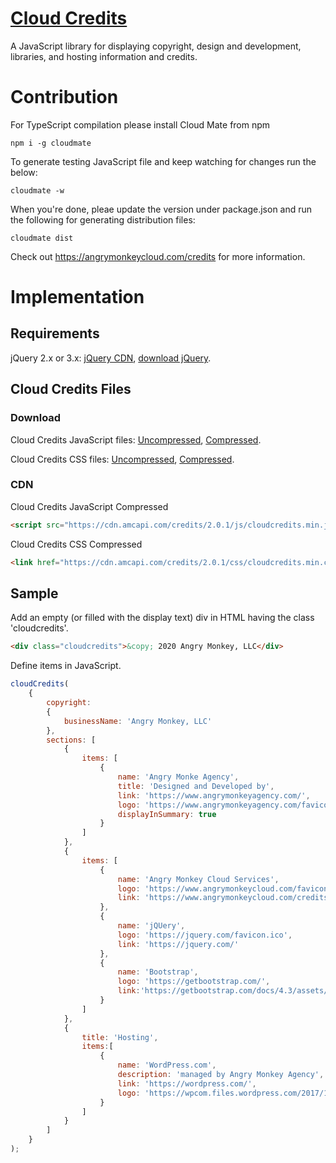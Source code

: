 [Cloud Credits](https://angrymonkeycloud.com/credits)
==================================================
A JavaScript library for displaying copyright, design and development, libraries, and hosting information and credits.

# Contribution

For TypeScript compilation please install Cloud Mate from npm

```batch
npm i -g cloudmate
```

To generate testing JavaScript file and keep watching for changes run the below:

```batch
cloudmate -w
```

When you're done, pleae update the version under package.json and run the following for generating distribution files:

```batch
cloudmate dist
```

Check out <https://angrymonkeycloud.com/credits> for more information.

# Implementation
## Requirements
jQuery 2.x or 3.x: [jQuery CDN](https://code.jquery.com/), [download jQuery](https://jquery.com/download/).

## Cloud Credits Files
### Download
Cloud Credits JavaScript files: [Uncompressed](https://cdn.amcapi.com/credits/2.0.1/js/cloudcredits.js), [Compressed](https://cdn.amcapi.com/credits/2.0.1/js/cloudcredits.min.js).

Cloud Credits CSS files: [Uncompressed](https://cdn.amcapi.com/credits/2.0.1/css/cloudcredits.css), [Compressed](https://cdn.amcapi.com/credits/2.0.1/css/cloudcredits.min.css).
 
### CDN

Cloud Credits JavaScript Compressed

```html
<script src="https://cdn.amcapi.com/credits/2.0.1/js/cloudcredits.min.js" crossorigin="anonymous"></script> 
```

Cloud Credits CSS Compressed

```html
<link href="https://cdn.amcapi.com/credits/2.0.1/css/cloudcredits.min.css" rel="stylesheet" />
```

## Sample

Add an empty (or filled with the display text) div in HTML having the class 'cloudcredits'.

```html
<div class="cloudcredits">&copy; 2020 Angry Monkey, LLC</div>
```

Define items in JavaScript.

```js
cloudCredits(
    {
        copyright:
        {
            businessName: 'Angry Monkey, LLC'
        },
        sections: [
            {
                items: [
                    {
                        name: 'Angry Monke Agency',
                        title: 'Designed and Developed by',
                        link: 'https://www.angrymonkeyagency.com/',
                        logo: 'https://www.angrymonkeyagency.com/favicon.ico',
                        displayInSummary: true
                    }
                ]
            },
            {
                items: [
                    {
                        name: 'Angry Monkey Cloud Services',
                        logo: 'https://www.angrymonkeycloud.com/favicon.ico',
                        link: 'https://www.angrymonkeycloud.com/credits'
                    },
                    {
                        name: 'jQUery',
                        logo: 'https://jquery.com/favicon.ico',
                        link: 'https://jquery.com/'
                    },
                    {
                        name: 'Bootstrap',
                        logo: 'https://getbootstrap.com/',
                        link:'https://getbootstrap.com/docs/4.3/assets/img/favicons/favicon-32x32.png'
                    }
                ]
            },
            {
                title: 'Hosting',
                items:[
                    {
                        name: 'WordPress.com',
                        description: 'managed by Angry Monkey Agency',
                        link: 'https://wordpress.com/',
                        logo: 'https://wpcom.files.wordpress.com/2017/11/cropped-wordpress.png?w=48'
                    }
                ]
            }
        ]
    }
);
```
